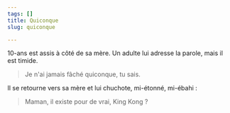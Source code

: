 ```yaml
---
tags: []
title: Quiconque
slug: quiconque

---
```

10-ans est assis à côté de sa mère. Un adulte lui adresse la parole, mais il est timide.  
  
> Je n'ai jamais fâché quiconque, tu sais.  
  
Il se retourne vers sa mère et lui chuchote, mi-étonné, mi-ébahi :  
  
> Maman, il existe pour de vrai, King Kong ?